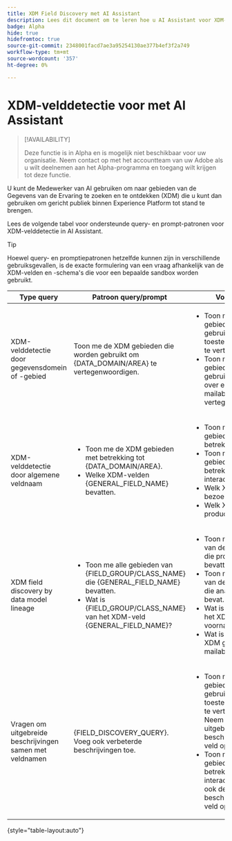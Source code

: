 ```yaml
---
title: XDM Field Discovery met AI Assistant
description: Lees dit document om te leren hoe u AI Assistant voor XDM-velddetectie (Experience Data Model) kunt gebruiken.
badge: Alpha
hide: true
hidefromtoc: true
source-git-commit: 2348001facd7ae3a95254130ae377b4ef3f2a749
workflow-type: tm+mt
source-wordcount: '357'
ht-degree: 0%

---
```


# XDM-velddetectie voor met AI Assistant

>[!AVAILABILITY]
>
>Deze functie is in Alpha en is mogelijk niet beschikbaar voor uw organisatie. Neem contact op met het accountteam van uw Adobe als u wilt deelnemen aan het Alpha-programma en toegang wilt krijgen tot deze functie.

U kunt de Medewerker van AI gebruiken om naar gebieden van de Gegevens van de Ervaring te zoeken en te ontdekken (XDM) die u kunt dan gebruiken om gericht publiek binnen Experience Platform tot stand te brengen.

Lees de volgende tabel voor ondersteunde query- en prompt-patronen voor XDM-velddetectie in AI Assistant.

>[!TIP]
>
>Hoewel query- en promptiepatronen hetzelfde kunnen zijn in verschillende gebruiksgevallen, is de exacte formulering van een vraag afhankelijk van de XDM-velden en -schema&#39;s die voor een bepaalde sandbox worden gebruikt.

| Type query | Patroon query/prompt | Voorbeelden |
| --- | --- | --- |
| XDM-velddetectie door gegevensdomein of -gebied | Toon me de XDM gebieden die worden gebruikt om {DATA_DOMAIN/AREA} te vertegenwoordigen. | <ul><li>Toon me de XDM gebieden die worden gebruikt om toestemmingsgegevens te vertegenwoordigen.</li><li>Toon me de XDM gebieden die worden gebruikt om informatie over e-mailabonnementen te vertegenwoordigen.</li></ul> |
| XDM-velddetectie door algemene veldnaam | <ul><li>Toon me de XDM gebieden met betrekking tot {DATA_DOMAIN/AREA}.</li><li>Welke XDM-velden {GENERAL_FIELD_NAME} bevatten.</li></ul> | <ul><li>Toon me de XDM gebieden met betrekking tot orden.</li><li>Toon me de XDM gebieden met betrekking tot interactiedetails.</li><li>Welk XDM-veld bevat bezoeker-id&#39;s?</li><li>Welk XDM-veld bevat productcategorieën?</li></ul> |
| XDM field discovery by data model lineage | <ul><li>Toon me alle gebieden van {FIELD_GROUP/CLASS_NAME} die {GENERAL_FIELD_NAME} bevatten.</li><li>Wat is {FIELD_GROUP/CLASS_NAME} van het XDM-veld {GENERAL_FIELD_NAME}?</li></ul> | <ul><li>Toon me alle gebieden van de gebiedsgroep die productgegevens bevatten.</li><li>Toon me alle gebieden van de gebiedsgroep die analysegegevens bevat.</li><li>Wat is de klasse van het XDM gebied voornaam?</li><li>Wat is de klasse van de XDM gebied e-mailabonnementen?</li></ul> |
| Vragen om uitgebreide beschrijvingen samen met veldnamen | {FIELD_DISCOVERY_QUERY}. Voeg ook verbeterde beschrijvingen toe. | <ul><li>Toon me de XDM gebieden die worden gebruikt om toestemmingsgegevens te vertegenwoordigen. Neem ook de uitgebreide beschrijving voor het veld op.</li><li>Toon me de XDM gebieden met betrekking tot interactiedetails. Neem ook de uitgebreide beschrijving voor het veld op.</li></ul> |

{style="table-layout:auto"}